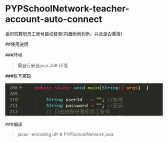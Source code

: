 # PYPSchoolNetwork-teacher-account-auto-connect
番职院教职员工账号自动登录(内置断网判断，以及是否重拨)

##使用说明

###环境

>需自行安装java JDK 环境

###账号密码

![](./images/user.jpg)

###编译
>javac -encoding utf-8 PYPSchoolNetwork.java
